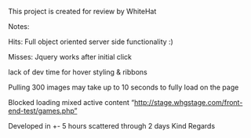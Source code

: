 
This project is created for review by WhiteHat

Notes:

Hits:
  Full object oriented server side functionality :)


Misses:
  Jquery works after initial click
  
  lack of dev time for hover styling & ribbons
  
  Pulling 300 images may take up to 10 seconds to fully load on the page

  Blocked loading mixed active content “http://stage.whgstage.com/front-end-test/games.php”
  
  
Developed in +- 5 hours scattered through 2 days
Kind Regards
